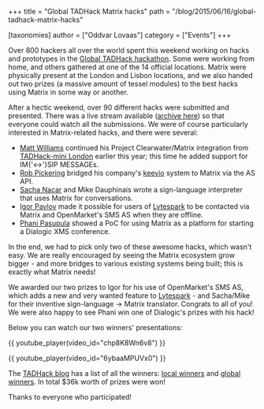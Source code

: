 +++
title = "Global TADHack Matrix hacks"
path = "/blog/2015/06/16/global-tadhack-matrix-hacks"

[taxonomies]
author = ["Oddvar Lovaas"]
category = ["Events"]
+++

Over 800 hackers all over the world spent this weekend working on hacks and prototypes in the <a href="http://tadhack.com/2015/">Global TADHack hackathon</a>. Some were working from home, and others gathered at one of the 14 official locations. Matrix were physically present at the London and Lisbon locations, and we also handed out two prizes (a massive amount of tessel modules) to the best hacks using Matrix in some way or another.

After a hectic weekend, over 90 different hacks were submitted and presented. There was a live stream available (<a href="https://www.youtube.com/channel/UCMwLgPrscVTbcIzl4r1WvRg">archive here</a>) so that everyone could watch all the submissions. We were of course particularly interested in Matrix-related hacks, and there were several:
<ul>
	<li><a href="http://twitter.com/maffydub">Matt Williams</a> continued his Project Clearwater/Matrix integration from <a href="http://matrix.org/blog/2015/04/13/tadhack-mini-london-completed/">TADHack-mini London</a> earlier this year; this time he added support for IM{'<->'}SIP MESSAGEs. </li>
	<li><a href="http://twitter.com/RobinJPickering">Rob Pickering</a> bridged his company's <a href="https://www.ipcortex.co.uk/article.rhtm/keevio-382953.html">keevio</a> system to Matrix via the AS API.</li>
	<li><a href="https://twitter.com/SachaNacar">Sacha Nacar</a> and Mike Dauphinais wrote a sign-language interpreter that uses Matrix for conversations.</li>
	<li><a href="https://twitter.com/pavlovigor">Igor Pavlov</a> made it possible for users of <a href="https://www.lytespark.com">Lytespark</a> to be contacted via Matrix and OpenMarket's SMS AS when they are offline.</li>
	<li><a href="https://twitter.com/PhaniPasupula">Phani Pasupula</a> showed a PoC for using Matrix as a platform for starting a Dialogic XMS conference.</li>
</ul>

In the end, we had to pick only two of these awesome hacks, which wasn't easy. We are really encouraged by seeing the Matrix ecosystem grow bigger - and more bridges to various existing systems being built; this is exactly what Matrix needs!

We awarded our two prizes to Igor for his use of OpenMarket's SMS AS, which adds a new and very wanted feature to <a href="https://www.lytespark.com">Lytespark</a> - and Sacha/Mike for their inventive sign-language -> Matrix translator. Congrats to all of you! We were also happy to see Phani win one of Dialogic's prizes with his hack!

Below you can watch our two winners' presentations:

{{ youtube_player(video_id="chp8K8Wn6v8") }}

{{ youtube_player(video_id="6ybaaMPUVx0") }}

The <a href="http://blog.tadhack.com/">TADHack blog</a> has a list of all the winners: <a href="http://blog.tadhack.com/2015/06/16/tadhack-location-winner/">local winners</a> and <a href="http://blog.tadhack.com/2015/06/15/tadhack-global-winners/">global winners</a>. In total $36k worth of prizes were won!

Thanks to everyone who participated!
